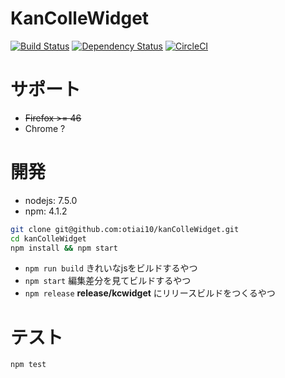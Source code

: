 # KanColleWidget

[![Build Status](https://travis-ci.org/otiai10/kanColleWidget.svg?branch=v2%2Fmaster)](https://travis-ci.org/otiai10/kanColleWidget) [![Dependency Status](https://gemnasium.com/badges/github.com/otiai10/kanColleWidget.svg)](https://gemnasium.com/github.com/otiai10/kanColleWidget) [![CircleCI](https://circleci.com/gh/otiai10/kanColleWidget.svg?style=svg)](https://circleci.com/gh/otiai10/kanColleWidget)

# サポート

- ~~Firefox >= 46~~
- Chrome ?

# 開発

- nodejs: 7.5.0
- npm: 4.1.2

```sh
git clone git@github.com:otiai10/kanColleWidget.git
cd kanColleWidget
npm install && npm start
```

- `npm run build` きれいなjsをビルドするやつ
- `npm start` 編集差分を見てビルドするやつ
- `npm release` **release/kcwidget** にリリースビルドをつくるやつ

# テスト

```sh
npm test
```
